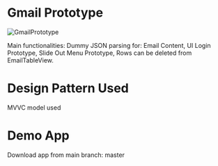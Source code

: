 # Gmail Prototype
![GmailPrototype](https://github.com/pamelahdrz/iOSTestingApps/assets/139024919/a9fdc3f5-5988-4340-a6a9-b9b07636221a)

Main functionalities:
Dummy JSON parsing for: Email Content, UI Login Prototype, Slide Out Menu Prototype, Rows can be deleted from EmailTableView.

# Design Pattern Used
MVVC model used

# Demo App
Download app from main branch: master

